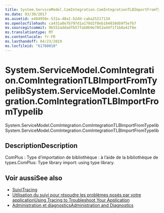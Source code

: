 ```yaml
---
title: System.ServiceModel.ComIntegration.ComIntegrationTLBImportFromTypelib
ms.date: 03/30/2017
ms.assetid: e404950c-531a-48a1-b2dd-caba25217134
ms.openlocfilehash: ca431a8e7b797d1a178d2f8eb184010db9f5e7b7
ms.sourcegitcommit: 9b552addadfb57fab0b9e7852ed4f1f1b8a42f8e
ms.translationtype: MT
ms.contentlocale: fr-FR
ms.lasthandoff: 04/23/2019
ms.locfileid: "61760010"
---
```

# <a name="systemservicemodelcomintegrationcomintegrationtlbimportfromtypelib"></a><span data-ttu-id="29fc0-102">System.ServiceModel.ComIntegration.ComIntegrationTLBImportFromTypelib</span><span class="sxs-lookup"><span data-stu-id="29fc0-102">System.ServiceModel.ComIntegration.ComIntegrationTLBImportFromTypelib</span></span>
<span data-ttu-id="29fc0-103">System.ServiceModel.ComIntegration.ComIntegrationTLBImportFromTypelib</span><span class="sxs-lookup"><span data-stu-id="29fc0-103">System.ServiceModel.ComIntegration.ComIntegrationTLBImportFromTypelib</span></span>  
  
## <a name="description"></a><span data-ttu-id="29fc0-104">Description</span><span class="sxs-lookup"><span data-stu-id="29fc0-104">Description</span></span>  
 <span data-ttu-id="29fc0-105">ComPlus : Type d’importation de bibliothèque : à l’aide de la bibliothèque de types.</span><span class="sxs-lookup"><span data-stu-id="29fc0-105">ComPlus: Type library import: using type library.</span></span>  
  
## <a name="see-also"></a><span data-ttu-id="29fc0-106">Voir aussi</span><span class="sxs-lookup"><span data-stu-id="29fc0-106">See also</span></span>

- [<span data-ttu-id="29fc0-107">Suivi</span><span class="sxs-lookup"><span data-stu-id="29fc0-107">Tracing</span></span>](../../../../../docs/framework/wcf/diagnostics/tracing/index.md)
- [<span data-ttu-id="29fc0-108">Utilisation du suivi pour résoudre les problèmes posés par votre application</span><span class="sxs-lookup"><span data-stu-id="29fc0-108">Using Tracing to Troubleshoot Your Application</span></span>](../../../../../docs/framework/wcf/diagnostics/tracing/using-tracing-to-troubleshoot-your-application.md)
- [<span data-ttu-id="29fc0-109">Administration et diagnostics</span><span class="sxs-lookup"><span data-stu-id="29fc0-109">Administration and Diagnostics</span></span>](../../../../../docs/framework/wcf/diagnostics/index.md)
